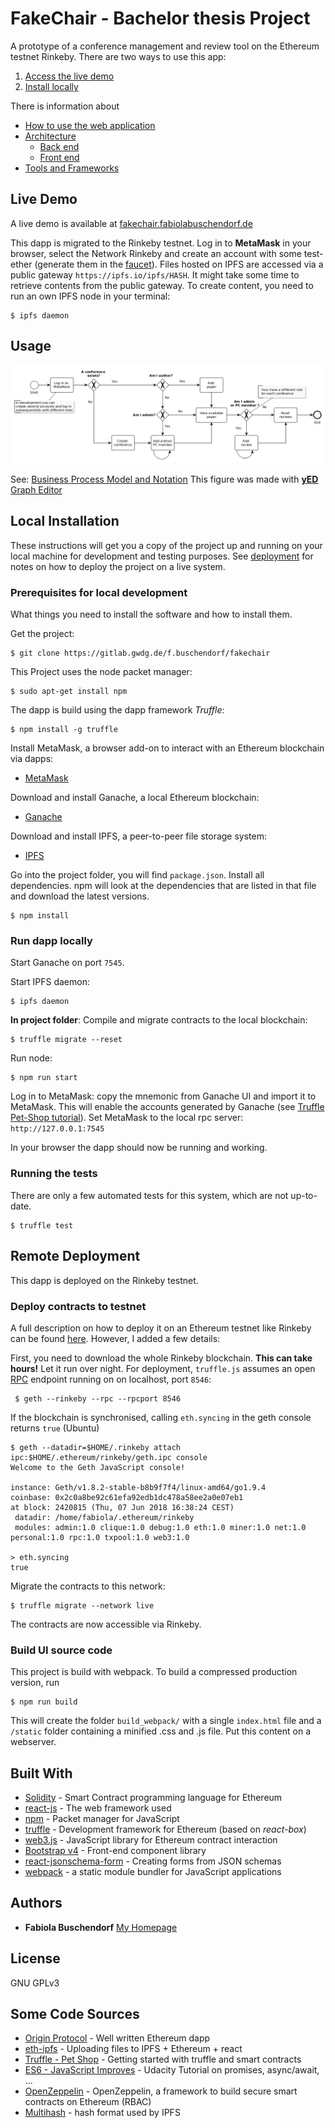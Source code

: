 # FakeChair - Bachelor thesis Project

A prototype of a conference management and review tool on the Ethereum testnet Rinkeby. 
There are two ways to use this app:

1. [Access the live demo](#live-demo)
2. [Install locally](#local-installation)

There is information about

* [How to use the web application](#usage)
* [Architecture](./documentation/architecture.md)
  * [Back end](./documentation/architecture.md)
  * [Front end](./documentation/architecture.md)
* [Tools and Frameworks](#built-with)



## Live Demo

A live demo is available at [fakechair.fabiolabuschendorf.de](http://fakechair.fabiolabuschendorf.de) 

This dapp is migrated to the Rinkeby testnet. Log in to **MetaMask** in your browser, select the Network Rinkeby and create an account with some test-ether (generate them in the [faucet](https://www.rinkeby.io/)). Files hosted on IPFS are accessed via a public gateway `https://ipfs.io/ipfs/HASH`. It might take some time to retrieve contents from the public gateway. To create content, you need to run an own IPFS node in your terminal:

```
$ ipfs daemon
```
## Usage

![Workflow Diagram](./documentation/workflow.png)

See: [Business Process Model and Notation](https://de.wikipedia.org/wiki/Business_Process_Model_and_Notation)
This figure was made with [**yED** Graph Editor](https://www.yworks.com/products/yed?)

## Local Installation

These instructions will get you a copy of the project up and running on your local machine for development and testing purposes. See [deployment](#remote-deployment) for notes on how to deploy the project on a live system.


### Prerequisites for local development

What things you need to install the software and how to install them.

Get the project:

```
$ git clone https://gitlab.gwdg.de/f.buschendorf/fakechair 
```

This Project uses the node packet manager:

```
$ sudo apt-get install npm 
```
The dapp is build using the dapp framework *Truffle*:

```
$ npm install -g truffle 
```

Install MetaMask, a browser add-on to interact with an Ethereum blockchain via dapps:

* [MetaMask](https://metamask.io/)


Download and install Ganache, a local Ethereum blockchain:

* [Ganache](http://truffleframework.com/ganache/)

Download and install IPFS, a peer-to-peer file storage system:

* [IPFS](https://ipfs.io/docs/getting-started/)

Go into the project folder, you will find `package.json`. Install all dependencies. npm will look at the dependencies that are listed in that file and download the latest versions.

```
$ npm install
```

### Run dapp locally

Start Ganache on port `7545`.

Start IPFS daemon:

```
$ ipfs daemon 
```

**In project folder**: Compile and migrate contracts to the local blockchain:

```
$ truffle migrate --reset 
```

Run node:

```
$ npm run start 
```

Log in to MetaMask: copy the mnemonic from Ganache UI and import it to MetaMask. This will enable the accounts generated by Ganache (see [Truffle Pet-Shop tutorial](http://truffleframework.com/tutorials/pet-shop)). Set MetaMask to the local rpc server: `http://127.0.0.1:7545`

In your browser the dapp should now be running and working. 


### Running the tests

There are only a few automated tests for this system, which are not up-to-date.

```
$ truffle test
```

## Remote Deployment

This dapp is deployed on the Rinkeby testnet.

### Deploy contracts to testnet
A full description on how to deploy it on an Ethereum testnet like Rinkeby can be found [here](http://truffleframework.com/tutorials/deploying-to-the-live-network). However, I added a few details:

First, you need to download the whole Rinkeby blockchain. **This can take hours!** Let it run over night. For deployment, `truffle.js` assumes an open [RPC](https://ethereumbuilders.gitbooks.io/guide/content/en/ethereum_json_rpc.html) endpoint running on on localhost, port `8546`: 

```
 $ geth --rinkeby --rpc --rpcport 8546
```

If the blockchain is synchronised, calling `eth.syncing` in the geth console returns `true` (Ubuntu)

```
$ geth --datadir=$HOME/.rinkeby attach ipc:$HOME/.ethereum/rinkeby/geth.ipc console
Welcome to the Geth JavaScript console!

instance: Geth/v1.8.2-stable-b8b9f7f4/linux-amd64/go1.9.4
coinbase: 0x2c0a8be92c61efa92edb1dc478a58ee2a0e07eb1
at block: 2420815 (Thu, 07 Jun 2018 16:38:24 CEST)
 datadir: /home/fabiola/.ethereum/rinkeby
 modules: admin:1.0 clique:1.0 debug:1.0 eth:1.0 miner:1.0 net:1.0 personal:1.0 rpc:1.0 txpool:1.0 web3:1.0

> eth.syncing
true
```
Migrate the contracts to this network:

```
$ truffle migrate --network live
```

The contracts are now accessible via Rinkeby.

### Build UI source code

This project is build with webpack. To build a compressed production version, run

```
$ npm run build
```
This will create the folder `build_webpack/` with a single `index.html` file and a `/static` folder containing a minified .css and .js file. Put this content on a webserver. 


## Built With

* [Solidity](http://solidity.readthedocs.io/en/v0.4.24/) - Smart Contract programming language for Ethereum
* [react-js](https://reactjs.org/docs/hello-world.html) - The web framework used
* [npm](https://www.npmjs.com/) - Packet manager for JavaScript
* [truffle](http://truffleframework.com/) - Development framework for Ethereum (based on *react-box*)
* [web3.js](https://web3js.readthedocs.io/en/1.0/getting-started.html) - JavaScript library for Ethereum contract interaction
* [Bootstrap v4](https://getbootstrap.com/) - Front-end component library
* [react-jsonschema-form](https://github.com/mozilla-services/react-jsonschema-form) - Creating forms from JSON schemas
* [webpack](https://webpack.js.org/) -  a static module bundler for JavaScript applications


## Authors

* **Fabiola Buschendorf** [My Homepage](http://fabiolabuschendorf.com)


## License

GNU GPLv3 


## Some Code Sources

* [Origin Protocol](https://github.com/OriginProtocol/origin-js) - Well written Ethereum dapp
* [eth-ipfs](https://github.com/mcchan1/eth-ipfs) - Uploading files to IPFS + Ethereum + react
* [Truffle - Pet Shop](http://truffleframework.com/tutorials/pet-shop) - Getting started with truffle and smart contracts
* [ES6 - JavaScript Improves](https://de.udacity.com/course/es6-javascript-improved--ud356) - Udacity Tutorial on promises, async/await, ...
* [OpenZeppelin](https://github.com/OpenZeppelin/openzeppelin-solidity) - OpenZeppelin, a framework to build secure smart contracts on Ethereum (RBAC)
* [Multihash](https://github.com/multiformats/multihash) - hash format used by IPFS

